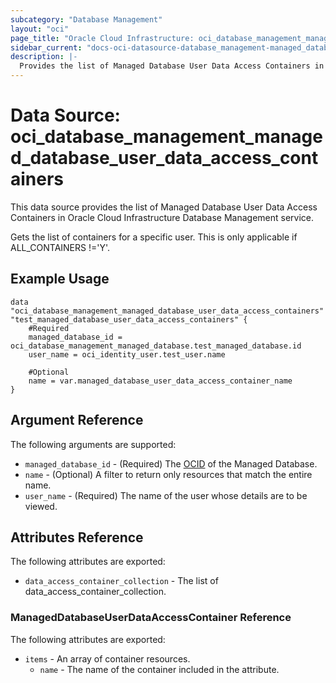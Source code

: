 ```yaml
---
subcategory: "Database Management"
layout: "oci"
page_title: "Oracle Cloud Infrastructure: oci_database_management_managed_database_user_data_access_containers"
sidebar_current: "docs-oci-datasource-database_management-managed_database_user_data_access_containers"
description: |-
  Provides the list of Managed Database User Data Access Containers in Oracle Cloud Infrastructure Database Management service
---
```


# Data Source: oci_database_management_managed_database_user_data_access_containers
This data source provides the list of Managed Database User Data Access Containers in Oracle Cloud Infrastructure Database Management service.

Gets the list of containers for a specific user. This is only applicable if ALL_CONTAINERS !='Y'.

## Example Usage

```hcl
data "oci_database_management_managed_database_user_data_access_containers" "test_managed_database_user_data_access_containers" {
	#Required
	managed_database_id = oci_database_management_managed_database.test_managed_database.id
	user_name = oci_identity_user.test_user.name

	#Optional
	name = var.managed_database_user_data_access_container_name
}
```

## Argument Reference

The following arguments are supported:

* `managed_database_id` - (Required) The [OCID](https://docs.cloud.oracle.com/iaas/Content/General/Concepts/identifiers.htm) of the Managed Database.
* `name` - (Optional) A filter to return only resources that match the entire name.
* `user_name` - (Required) The name of the user whose details are to be viewed.


## Attributes Reference

The following attributes are exported:

* `data_access_container_collection` - The list of data_access_container_collection.

### ManagedDatabaseUserDataAccessContainer Reference

The following attributes are exported:

* `items` - An array of container resources.
	* `name` - The name of the container included in the attribute.


